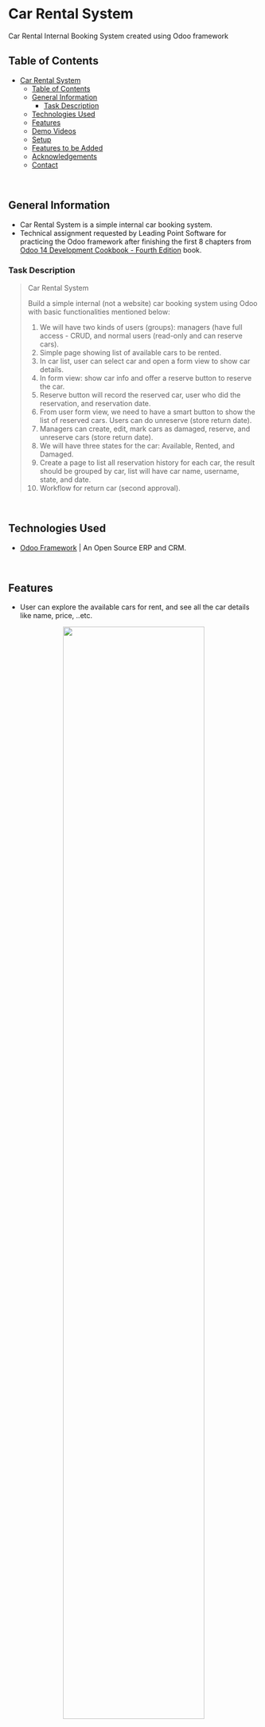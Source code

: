 <!-- README Template Source => https://www.grepper.com/tpc/readme+template/273816 -->

# Car Rental System

Car Rental Internal Booking System created using Odoo framework

## Table of Contents

- [Car Rental System](#car-rental-system)
  - [Table of Contents](#table-of-contents)
  - [General Information](#general-information)
    - [Task Description](#task-description)
  - [Technologies Used](#technologies-used)
  - [Features](#features)
  - [Demo Videos](#demo-videos)
  - [Setup](#setup)
  - [Features to be Added](#features-to-be-added)
  - [Acknowledgements](#acknowledgements)
  - [Contact](#contact)

&nbsp;

## General Information

- Car Rental System is a simple internal car booking system.
- Technical assignment requested by Leading Point Software for practicing
  the Odoo framework after finishing the first 8 chapters from [
  Odoo 14 Development Cookbook - Fourth Edition](https://github.com/PacktPublishing/Odoo-14-Development-Cookbook-Fourth-Edition) book.

### Task Description

> Car Rental System
>
> Build a simple internal (not a website) car booking system using Odoo with basic functionalities mentioned below:
>
> 1.  We will have two kinds of users (groups): managers (have full access - CRUD, and normal users (read-only and can reserve cars).
> 2.  Simple page showing list of available cars to be rented.
> 3.  In car list, user can select car and open a form view to show car details.
> 4.  In form view: show car info and offer a reserve button to reserve the car.
> 5.  Reserve button will record the reserved car, user who did the reservation, and reservation date.
> 6.  From user form view, we need to have a smart button to show the list of reserved cars. Users can do unreserve (store return date).
> 7.  Managers can create, edit, mark cars as damaged, reserve, and unreserve cars (store return date).
> 8.  We will have three states for the car: Available, Rented, and Damaged.
> 9.  Create a page to list all reservation history for each car, the result should be grouped by car, list will have car name, username, state, and date.
> 10. Workflow for return car (second approval).

&nbsp;

## Technologies Used

- [Odoo Framework](https://www.odoo.com/) | An Open Source ERP and CRM.

&nbsp;

## Features

- User can explore the available cars for rent, and see all the car details like name, price, ..etc.

<div align="center">
  <img src='https://user-images.githubusercontent.com/80676788/233330429-33b092ae-5028-4bc2-98a9-bdb38773b6b4.gif' width='75%'/>
</div>
<br />

- User can reserve the available cars.

<div align="center">
  <img src='https://user-images.githubusercontent.com/80676788/233330519-4d92e133-f20f-4828-918d-469d310bfd0d.gif' width='75%'/>
</div>
<br />

<div align="center">
  <img src='https://user-images.githubusercontent.com/80676788/233330557-88511c78-6de4-4b85-9f79-6a7bd8c06b70.gif' width='75%'/>
</div>
<br />

- User can explore all his reservation history.

<div align="center">
  <img src='https://user-images.githubusercontent.com/80676788/233330651-b40386ef-5f40-4742-8937-87699bd4a477.gif' width='75%'/>
</div>
<br />

- User can request to unreserve car.

<div align="center">
  <img src='https://user-images.githubusercontent.com/80676788/233330763-33d1dbe1-6d8f-4eab-b1fc-aaf120012cc2.gif' width='75%'/>
</div>
<br />

<div align="center">
  <img src='https://user-images.githubusercontent.com/80676788/233330840-f94101f8-27bf-43e9-9c24-9f719c1dc5f8.gif' width='75%'/>
</div>
<br />

- Manager user can create, update, delete the cars.

<div align="center">
  <img src='https://user-images.githubusercontent.com/80676788/233330884-df8a4660-ca14-4f3a-9887-7f3dd3040101.gif' width='75%'/>
</div>
<br />

<div align="center">
  <img src='https://user-images.githubusercontent.com/80676788/233330938-603f2e8c-8a31-4d5d-84b6-32e51dcdd068.gif' width='75%'/>
</div>
<br />

<div align="center">
  <img src='https://user-images.githubusercontent.com/80676788/233330999-56ffbebc-3073-4599-987f-c5b145534d2f.gif' width='75%'/>
</div>
<br />

- Manager user can reserve the cars to users.

<div align="center">
  <img src='https://user-images.githubusercontent.com/80676788/233331064-12d1b71c-43d9-4e6d-b76a-50815633f2d7.gif' width='75%'/>
</div>
<br />

<div align="center">
  <img src='https://user-images.githubusercontent.com/80676788/233331117-7ae7335f-7f29-4a41-95bc-6da7ec7d9ce1.gif' width='75%'/>
</div>
<br />

- Manager user can explore all reservation history for all cars and users.

<div align="center">
  <img src='https://user-images.githubusercontent.com/80676788/233331171-d50a9ed8-da05-4b0c-9a7b-52b168a09bba.gif' width='75%'/>
</div>
<br />

<div align="center">
  <img src='https://user-images.githubusercontent.com/80676788/233331269-b8726405-0848-4ef0-b290-718ba2182e71.gif' width='75%'/>
</div>
<br />

- Manager user can unreserve the rented cars.

<div align="center">
  <img src='https://user-images.githubusercontent.com/80676788/233331329-ab1afcc0-095e-4c44-81e1-2af214ffb696.gif' width='75%'/>
</div>
<br />

<div align="center">
  <img src='https://user-images.githubusercontent.com/80676788/233331371-f4f523d1-bd19-4f75-8d93-59ec47c1a7e7.gif' width='75%'/>
</div>
<br />

- Manager user can mark the car as damaged, which will not be available for rent, and vice versa.

<div align="center">
  <img src='https://user-images.githubusercontent.com/80676788/233331431-7744e1a5-c294-455a-96dd-bfd28ab9ae54.gif' width='75%'/>
</div>
<br />

&nbsp;

## Demo Videos

<h2 align="center">Normal User Features</h2>
<div align="center">
  <img src='https://user-images.githubusercontent.com/80676788/233336797-a4772abd-0a7d-45d4-aa29-193643072aed.gif' width='75%'/>
</div>
<br />

<h2 align="center">Manager User Features</h2>
<div align="center">
  <img src='https://user-images.githubusercontent.com/80676788/233336859-faf011f0-54d2-479b-a996-4a31e876efd9.gif' width='75%'/>
</div>
<br />

&nbsp;

## Setup

```bash
# Initialize a Virtual Environment
$ virtualenv -p python3 car_rental_system
$ cd car_rental_system
$ source bin/activate

# If you don't have Odoo 15 installed on your device
$ git clone --branch 15.0 --single-branch --depth 1 git@github.com:odoo/odoo.git
$ pip3 install -r odoo/requirements.txt
$ sudo npm install -g rtlcss

# Clone the Repo
$ git clone git@github.com:yahiaqous/Car-Rental-System.git src
$ cd src
$ ../odoo/odoo-bin -d cardb --addons-path=../odoo/addons,. -i car_rental_system --dev all --db-filter '.*'
```

Then open your browser on [http://localhost:8069](http://localhost:8069) to see the result.

&nbsp;

## Features to be Added

- Hide the duplicated borrower field in the "Reserve a Car" wizard for the manager form.
- Display notifications when request to unreserve a car.
- Create Dark mode button.

&nbsp;

## Acknowledgements

- This project was inspired and requested by Leading Point Software.
- This [Odoo 14 Development Cookbook - Fourth Edition](https://github.com/PacktPublishing/Odoo-14-Development-Cookbook-Fourth-Edition) book which is a complete source that explains Odoo concepts.
- This [Tutorial](https://www.cybrosys.com/blog/how-to-add-smart-buttons-in-odoo-15) helped me how to add a smart button.
- This [Answer](https://www.odoo.com/forum/help-1/make-a-field-not-editable-by-user-but-by-code-211749) helped me how to make a field not editable by user.
- This [Answer](https://www.odoo.com/forum/help-1/how-to-filter-records-for-tree-view-based-on-logged-in-user-for-admin-manager-i-want-show-evrey-record-for-normal-user-i-want-show-records-created-by-that-particular-user-only-129051) helped me how to filter records for tree view based on logged in user.
- This [Answer](https://www.odoo.com/forum/help-1/how-to-make-buttons-invisible-based-on-a-condition-82326) helped me how to make buttons invisible based on a condition.
- This [Answer](https://www.odoo.com/forum/help-1/button-call-function-from-another-module-in-xml-47838) helped me how to make a button call function from another module in xml.
- This [Answer](https://www.odoo.com/forum/help-1/how-to-get-the-logged-user-111605) helped me how to get the current logged in user.
- This [Answer](https://stackoverflow.com/questions/74223259/how-to-set-a-domain-for-a-view-odoo-15) helped me how to set a domain for a view.

&nbsp;

## Contact

Created by [Yahia Qous](https://github.com/yahiaqous) - feel free to contact me!
